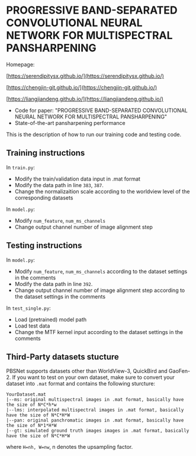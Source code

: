 # PROGRESSIVE BAND-SEPARATED CONVOLUTIONAL NEURAL NETWORK FOR MULTISPECTRAL PANSHARPENING

Homepage: 

[https://serendipitysx.github.io/](https://serendipitysx.github.io/)

[https://chengjin-git.github.io/](https://chengjin-git.github.io/)

[https://liangjiandeng.github.io/](https://liangjiandeng.github.io/)

- Code for paper: "PROGRESSIVE BAND-SEPARATED CONVOLUTIONAL NEURAL NETWORK FOR MULTISPECTRAL PANSHARPENING"
- State-of-the-art pansharpening performance

This is the description of how to run our training code and testing code. 

## Training instructions

In `train.py`:

- Modify the train/validation data input in .mat format
- Modify the data path in line `383`, `387`.
- Change the normalizaition scale according to the worldview level of the corresponding datasets

In `model.py`:
- Modify `num_feature`, `num_ms_channels`
- Change output channel number of image alignment step

## Testing instructions

In `model.py`:
- Modify `num_feature`, `num_ms_channels` according to the dataset settings in the comments
- Modify the data path in line `392`.
- Change output channel number of image alignment step according to the dataset settings in the comments


In `test_single.py`:
- Load (pretrained) model path
- Load test data
- Change the MTF kernel input according to the dataset settings in the comments

## Third-Party datasets stucture
PBSNet supports datasets other than WorldView-3, QuickBird and GaoFen-2. If you want to test on your own dataset, make sure to convert your dataset into `.mat` format and contains the following sturcture:

```
YourDataset.mat
|--ms: original multispectral images in .mat format, basically have the size of N*C*h*w 
|--lms: interpolated multispectral images in .mat format, basically have the size of N*C*H*W 
|--pan: original panchromatic images in .mat format, basically have the size of N*1*H*W 
|--gt: simulated ground truth images images in .mat format, basically have the size of N*C*H*W 
```

where `H=nh, W=nw`, n denotes the upsampling factor.
